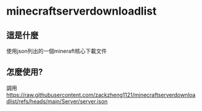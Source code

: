 # minecraftserverdownloadlist
## 這是什麼
使用json列出的一個mineraft核心下載文件
## 怎麼使用?
調用 https://raw.githubusercontent.com/zackzheng1121/minecraftserverdownloadlist/refs/heads/main/Server/server.json
